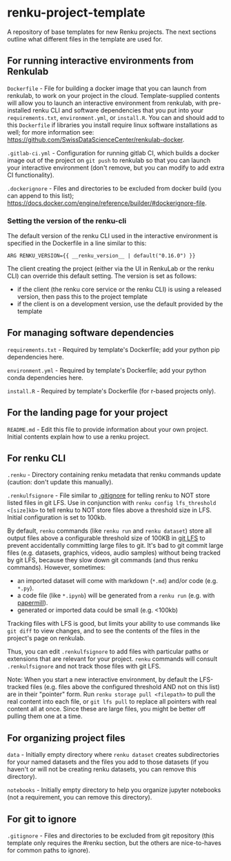 # renku-project-template

A repository of base templates for new Renku projects. The next sections outline
what different files in the template are used for.
## For running interactive environments from Renkulab

`Dockerfile` - File for building a docker image that you can launch from renkulab,
to work on your project in the cloud. Template-supplied contents will allow you to
launch an interactive environment from renkulab, with pre-installed renku CLI and
software dependencies that you put into your `requirements.txt`, `environment.yml`,
or `install.R`. You can and should add to this `Dockerfile` if libraries you install
require linux software installations as well; for more information see:
 https://github.com/SwissDataScienceCenter/renkulab-docker.

`.gitlab-ci.yml` - Configuration for running gitlab CI, which builds a docker image
out of the project on `git push` to renkulab so that you can launch your interactive
 environment (don't remove, but you can modify to add extra CI functionality).

`.dockerignore` - Files and directories to be excluded from docker build (you can
  append to this list); https://docs.docker.com/engine/reference/builder/#dockerignore-file.

### Setting the version of the renku-cli

The default version of the renku CLI used in the interactive environment is
specified in the Dockerfile in a line similar to this:

```
ARG RENKU_VERSION={{ __renku_version__ | default("0.16.0") }}
```

The client creating the project (either via the UI in RenkuLab or the renku CLI)
can override this default setting. The version is set as follows:

* if the client (the renku core service or the renku CLI) is using a released
  version, then pass this to the project template
* if the client is on a development version, use the default provided by the
  template

## For managing software dependencies

`requirements.txt` - Required by template's Dockerfile; add your python pip
dependencies here.

`environment.yml` - Required by template's Dockerfile; add your python conda
dependencies here.

`install.R` - Required by template's Dockerfile (for r-based projects only).

## For the landing page for your project

`README.md` - Edit this file to provide information about your own project.
Initial contents explain how to use a renku project.

## For renku CLI

`.renku` - Directory containing renku metadata that renku commands update
(caution: don't update this manually).

`.renkulfsignore` - File similar to [.gitignore](https://git-scm.com/docs/gitignore)
for telling renku to NOT store listed files in git LFS. Use in conjunction with
`renku config lfs_threshold <[size]kb>` to tell renku to NOT store files above a
threshold size in LFS. Initial configuration is set to 100kb.

By default, `renku` commands (like `renku run` and `renku dataset`) store all output
files above a configurable threshold size of 100KB in [git LFS](https://git-lfs.github.com/)
to prevent accidentally committing large files to git. It's bad to git commit
large files (e.g. datasets, graphics, videos, audio samples) without being tracked
by git LFS, because they slow down git commands (and thus renku commands). However,
sometimes:

* an imported dataset will come with markdown (`*.md`) and/or code (e.g. `*.py`).
* a code file (like `*.ipynb`) will be generated from
  a `renku run` (e.g. with [papermill](https://papermill.readthedocs.io/en/latest/)).
* generated or imported data could be small (e.g. <100kb)

Tracking files with LFS is good, but limits your ability to use commands like
`git diff` to view changes, and to see the contents of the files in the project's
page on renkulab.

Thus, you can edit `.renkulfsignore` to add files with particular paths or extensions
that are relevant for your project. `renku` commands will consult `.renkulfsignore`
and not track those files with git LFS.

Note: When you start a new interactive environment, by default the LFS-tracked
files (e.g. files above the configured threshold AND not on this list) are in
their "pointer" form. Run `renku storage pull <filepath>` to pull the real content
into each file, or `git lfs pull` to replace all pointers with real content all
at once. Since these are large files, you might be better off pulling them one at
a time.

## For organizing project files

`data` - Initially empty directory where `renku dataset` creates subdirectories
for your named datasets and the files you add to those datasets (if you haven't
or will not be creating renku datasets, you can remove this directory).

`notebooks` - Initially empty directory to help you organize jupyter notebooks
(not a requirement, you can remove this directory).

## For git to ignore

`.gitignore` - Files and directories to be excluded from git repository (this
  template only requires the #renku section, but the others are nice-to-haves
  for common paths to ignore).
